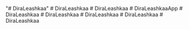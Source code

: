 "# DiraLeashkaa" 
#   D i r a L e a s h k a a  
 #   D i r a L e a s h k a a  
 #   D i r a L e a s h k a a A p p  
 #   D i r a L e a s h k a a  
 #   D i r a L e a s h k a a  
 #   D i r a L e a s h k a a  
 #   D i r a L e a s h k a a  
 #   D i r a L e a s h k a a  
 